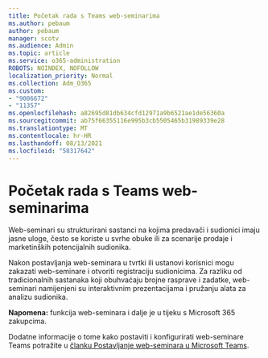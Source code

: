 ```yaml
---
title: Početak rada s Teams web-seminarima
ms.author: pebaum
author: pebaum
manager: scotv
ms.audience: Admin
ms.topic: article
ms.service: o365-administration
ROBOTS: NOINDEX, NOFOLLOW
localization_priority: Normal
ms.collection: Adm_O365
ms.custom:
- "9006672"
- "11357"
ms.openlocfilehash: a82695d81db634cfd12971a9b6521ae1de56360a
ms.sourcegitcommit: ab75f66355116e995b3cb5505465b31989339e28
ms.translationtype: MT
ms.contentlocale: hr-HR
ms.lasthandoff: 08/13/2021
ms.locfileid: "58317642"
---
```

# <a name="getting-started-with-teams-webinars"></a>Početak rada s Teams web-seminarima

Web-seminari su strukturirani sastanci na kojima predavači i sudionici imaju jasne uloge, često se koriste u svrhe obuke ili za scenarije prodaje i marketinških potencijalnih sudionika.

Nakon postavljanja web-seminara u tvrtki ili ustanovi korisnici mogu zakazati web-seminare i otvoriti registraciju sudionicima. Za razliku od tradicionalnih sastanaka koji obuhvaćaju brojne rasprave i zadatke, web-seminari namijenjeni su interaktivnim prezentacijama i pružanju alata za analizu sudionika.

**Napomena:** funkcija web-seminara i dalje je u tijeku s Microsoft 365 zakupcima. 

Dodatne informacije o tome kako postaviti i konfigurirati web-seminare Teams potražite u [članku Postavljanje web-seminara u Microsoft Teams](https://docs.microsoft.com/microsoftteams/set-up-webinars).